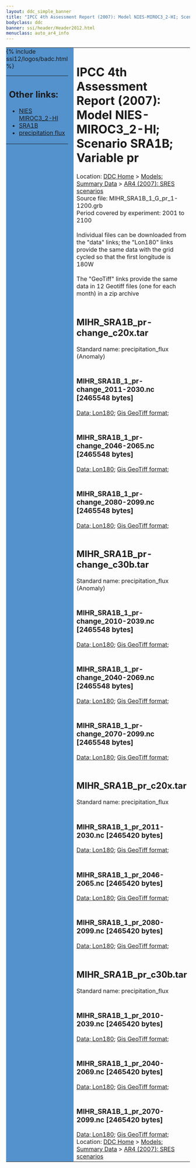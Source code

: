 ```yaml
---
layout: ddc_simple_banner
title: "IPCC 4th Assessment Report (2007): Model NIES-MIROC3_2-HI; Scenario SRA1B; Variable pr"
bodyclass: ddc
banner: ssi/header/Header2012.html
menuclass: auto_ar4_info
---
```



<table width="100%" border="0" cellspacing="0" cellpadding="0" style="border-collapse: collapse;">
<tr style="margin:0;padding:0;border:0;">
<td style="margin:0;padding:0;border:0;height:1pt;width:150pt;background:#5492CD;" valign="top" >

<div id="lh-col2" class="auto_ar4_info">
<table class="menumain" bgcolor="#5492CD" cellspacing="0" width="100%" border="0">
<tr><td>
<h2> Other links:</h2>
<ul>
<li><a href="/auto/ar4/model-NIES-MIROC3_2-HI.html">NIES<br/>MIROC3_2-HI</a></li>
<li><a href="/auto/ar4/scenario-SRA1B.html">SRA1B</a></li>
<li><a href="/auto/ar4/var-precipitation_flux.html">precipitation flux</a></li>
</ul>
</td></tr>
{% include ssi12/logos/badc.html %}
</table>
</div>
</td>
<td><h1>IPCC 4th Assessment Report (2007): Model NIES-MIROC3_2-HI; Scenario SRA1B; Variable pr</h1>

<!-- Breadcrumb1 -->
<div id="breadcrumb1" align="left">
Location: <a href="/index.html">DDC Home</a> > <a href="/sim/gcm_clim/">Models: Summary Data</a>
> <a href="/sim/gcm_clim/SRES_AR4/index.html">AR4 (2007): SRES scenarios</a>
</div>
<!-- End of Breadcrumb1 -->Source file: MIHR_SRA1B_1_G_pr_1-1200.grb
<br/>
Period covered by experiment: 2001 to 2100<br/>
<br/>Individual files can be downloaded from the "data" links; the "Lon180" links provide the same data
         with the grid cycled so that the first longitude is 180W<br/>
<br/>The "GeoTiff" links provide the same data in 12 Geotiff files (one for each month)
          in a zip archive<br/>
<br/><h2>MIHR_SRA1B_pr-change_c20x.tar</h2>
Standard name: precipitation_flux (Anomaly)<br>
<br/><h3>MIHR_SRA1B_1_pr-change_2011-2030.nc [2465548 bytes]</h3>
<a href="http://apps.ipcc-data.org/cgi-bin/downl/ar4_nc/pr/MIHR_SRA1B_1_pr-change_2011-2030.nc">Data; </a><a href="http://apps.ipcc-data.org/cgi-bin/downl/ar4_nc/pr/MIHR_SRA1B_1_pr-change_2011-2030.cyto180.nc"> Lon180</a>; <a href="/cgi-bin/downl/ar4_tif/pr/MIHR_SRA1B_1_pr-change_2011-2030.zip">Gis GeoTiff format; </a><br/>
<br/><h3>MIHR_SRA1B_1_pr-change_2046-2065.nc [2465548 bytes]</h3>
<a href="http://apps.ipcc-data.org/cgi-bin/downl/ar4_nc/pr/MIHR_SRA1B_1_pr-change_2046-2065.nc">Data; </a><a href="http://apps.ipcc-data.org/cgi-bin/downl/ar4_nc/pr/MIHR_SRA1B_1_pr-change_2046-2065.cyto180.nc"> Lon180</a>; <a href="/cgi-bin/downl/ar4_tif/pr/MIHR_SRA1B_1_pr-change_2046-2065.zip">Gis GeoTiff format; </a><br/>
<br/><h3>MIHR_SRA1B_1_pr-change_2080-2099.nc [2465548 bytes]</h3>
<a href="http://apps.ipcc-data.org/cgi-bin/downl/ar4_nc/pr/MIHR_SRA1B_1_pr-change_2080-2099.nc">Data; </a><a href="http://apps.ipcc-data.org/cgi-bin/downl/ar4_nc/pr/MIHR_SRA1B_1_pr-change_2080-2099.cyto180.nc"> Lon180</a>; <a href="/cgi-bin/downl/ar4_tif/pr/MIHR_SRA1B_1_pr-change_2080-2099.zip">Gis GeoTiff format; </a><br/>
<br/><h2>MIHR_SRA1B_pr-change_c30b.tar</h2>
Standard name: precipitation_flux (Anomaly)<br>
<br/><h3>MIHR_SRA1B_1_pr-change_2010-2039.nc [2465548 bytes]</h3>
<a href="http://apps.ipcc-data.org/cgi-bin/downl/ar4_nc/pr/MIHR_SRA1B_1_pr-change_2010-2039.nc">Data; </a><a href="http://apps.ipcc-data.org/cgi-bin/downl/ar4_nc/pr/MIHR_SRA1B_1_pr-change_2010-2039.cyto180.nc"> Lon180</a>; <a href="/cgi-bin/downl/ar4_tif/pr/MIHR_SRA1B_1_pr-change_2010-2039.zip">Gis GeoTiff format; </a><br/>
<br/><h3>MIHR_SRA1B_1_pr-change_2040-2069.nc [2465548 bytes]</h3>
<a href="http://apps.ipcc-data.org/cgi-bin/downl/ar4_nc/pr/MIHR_SRA1B_1_pr-change_2040-2069.nc">Data; </a><a href="http://apps.ipcc-data.org/cgi-bin/downl/ar4_nc/pr/MIHR_SRA1B_1_pr-change_2040-2069.cyto180.nc"> Lon180</a>; <a href="/cgi-bin/downl/ar4_tif/pr/MIHR_SRA1B_1_pr-change_2040-2069.zip">Gis GeoTiff format; </a><br/>
<br/><h3>MIHR_SRA1B_1_pr-change_2070-2099.nc [2465548 bytes]</h3>
<a href="http://apps.ipcc-data.org/cgi-bin/downl/ar4_nc/pr/MIHR_SRA1B_1_pr-change_2070-2099.nc">Data; </a><a href="http://apps.ipcc-data.org/cgi-bin/downl/ar4_nc/pr/MIHR_SRA1B_1_pr-change_2070-2099.cyto180.nc"> Lon180</a>; <a href="/cgi-bin/downl/ar4_tif/pr/MIHR_SRA1B_1_pr-change_2070-2099.zip">Gis GeoTiff format; </a><br/>
<br/><h2>MIHR_SRA1B_pr_c20x.tar</h2>
Standard name: precipitation_flux<br>
<br/><h3>MIHR_SRA1B_1_pr_2011-2030.nc [2465420 bytes]</h3>
<a href="http://apps.ipcc-data.org/cgi-bin/downl/ar4_nc/pr/MIHR_SRA1B_1_pr_2011-2030.nc">Data; </a><a href="http://apps.ipcc-data.org/cgi-bin/downl/ar4_nc/pr/MIHR_SRA1B_1_pr_2011-2030.cyto180.nc"> Lon180</a>; <a href="/cgi-bin/downl/ar4_tif/pr/MIHR_SRA1B_1_pr_2011-2030.zip">Gis GeoTiff format; </a><br/>
<br/><h3>MIHR_SRA1B_1_pr_2046-2065.nc [2465420 bytes]</h3>
<a href="http://apps.ipcc-data.org/cgi-bin/downl/ar4_nc/pr/MIHR_SRA1B_1_pr_2046-2065.nc">Data; </a><a href="http://apps.ipcc-data.org/cgi-bin/downl/ar4_nc/pr/MIHR_SRA1B_1_pr_2046-2065.cyto180.nc"> Lon180</a>; <a href="/cgi-bin/downl/ar4_tif/pr/MIHR_SRA1B_1_pr_2046-2065.zip">Gis GeoTiff format; </a><br/>
<br/><h3>MIHR_SRA1B_1_pr_2080-2099.nc [2465420 bytes]</h3>
<a href="http://apps.ipcc-data.org/cgi-bin/downl/ar4_nc/pr/MIHR_SRA1B_1_pr_2080-2099.nc">Data; </a><a href="http://apps.ipcc-data.org/cgi-bin/downl/ar4_nc/pr/MIHR_SRA1B_1_pr_2080-2099.cyto180.nc"> Lon180</a>; <a href="/cgi-bin/downl/ar4_tif/pr/MIHR_SRA1B_1_pr_2080-2099.zip">Gis GeoTiff format; </a><br/>
<br/><h2>MIHR_SRA1B_pr_c30b.tar</h2>
Standard name: precipitation_flux<br>
<br/><h3>MIHR_SRA1B_1_pr_2010-2039.nc [2465420 bytes]</h3>
<a href="http://apps.ipcc-data.org/cgi-bin/downl/ar4_nc/pr/MIHR_SRA1B_1_pr_2010-2039.nc">Data; </a><a href="http://apps.ipcc-data.org/cgi-bin/downl/ar4_nc/pr/MIHR_SRA1B_1_pr_2010-2039.cyto180.nc"> Lon180</a>; <a href="/cgi-bin/downl/ar4_tif/pr/MIHR_SRA1B_1_pr_2010-2039.zip">Gis GeoTiff format; </a><br/>
<br/><h3>MIHR_SRA1B_1_pr_2040-2069.nc [2465420 bytes]</h3>
<a href="http://apps.ipcc-data.org/cgi-bin/downl/ar4_nc/pr/MIHR_SRA1B_1_pr_2040-2069.nc">Data; </a><a href="http://apps.ipcc-data.org/cgi-bin/downl/ar4_nc/pr/MIHR_SRA1B_1_pr_2040-2069.cyto180.nc"> Lon180</a>; <a href="/cgi-bin/downl/ar4_tif/pr/MIHR_SRA1B_1_pr_2040-2069.zip">Gis GeoTiff format; </a><br/>
<br/><h3>MIHR_SRA1B_1_pr_2070-2099.nc [2465420 bytes]</h3>
<a href="http://apps.ipcc-data.org/cgi-bin/downl/ar4_nc/pr/MIHR_SRA1B_1_pr_2070-2099.nc">Data; </a><a href="http://apps.ipcc-data.org/cgi-bin/downl/ar4_nc/pr/MIHR_SRA1B_1_pr_2070-2099.cyto180.nc"> Lon180</a>; <a href="/cgi-bin/downl/ar4_tif/pr/MIHR_SRA1B_1_pr_2070-2099.zip">Gis GeoTiff format; </a><br/>
<!-- Breadcrumb2 -->
<div id="breadcrumb2" align="left">
Location: <a href="/index.html">DDC Home</a> > <a href="/sim/gcm_clim/">Models: Summary Data</a>
> <a href="/sim/gcm_clim/SRES_AR4/index.html">AR4 (2007): SRES scenarios</a>
</div>
<!-- End of Breadcrumb2 --></td></tr></table>
